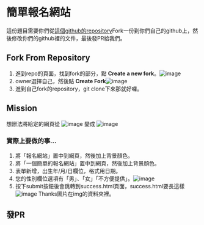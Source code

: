 # 簡單報名網站
這份題目需要你們從[這個github的repository](https://github.com/Bill-Huangz/Easy-Web)Fork一份到你們自己的github上，然後修改你們的github裡的文件，最後發PR給我們。
## Fork From Repository
1. 進到repo的頁面，找到fork的部分，點 **Create a new fork**。![image](https://imgur.com/a/nWsqlAA)
2. owner選擇自己，然後點 **Create Fork**![image](https://hackmd.io/_uploads/Bkj5wMziT.png)
3. 進到自己fork的repository，git clone下來那就好囉。


## Mission
想辦法將給定的網頁從
![image](https://hackmd.io/_uploads/rkczEGMsp.png)
變成
![image](https://hackmd.io/_uploads/H1RSEGMi6.png)
### 實際上要做的事...
1. 將「報名網站」置中到網頁，然後加上背景顏色。
2. 將「一個簡單的報名網站」置中到網頁，然後加上背景顏色。
3. 表單新增，出生年/月/日欄位，格式用日期。
4. 您的性別欄位選項有「男」、「女」「不方便提供」。![image](https://hackmd.io/_uploads/HkoPQMfoT.png)
5. 按下submit按鈕後會跳轉到success.html頁面，success.html要長這樣
![image](https://hackmd.io/_uploads/H1dTNfzia.png)
Thanks圖片在img的資料夾裡。

## 發PR
